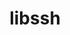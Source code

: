 ---
title: "libssh"
layout: cache
categories: [package, develop]
meta: {"compilers": ["apple-clang@=16.0.0"], "num_specs": 3, "num_specs_by_stack": {"developer-tools-darwin": 3, "root": 3}, "oss": ["sequoia"], "platforms": ["darwin"], "stacks": ["developer-tools-darwin", "root"], "targets": ["aarch64"], "versions": ["0.11.0"]}
spec_details: [{"compiler": "apple-clang@=16.0.0", "hash": "mpxff4xbf4egpazv4nieaofsqdxf6zkc", "os": "sequoia", "platform": "darwin", "size": "-", "stacks": ["developer-tools-darwin", "root"], "target": "aarch64", "variants": ["build_system=cmake", "build_type=Release", "generator=make", "+gssapi", "~ipo"], "versions": ["0.11.0"]}, {"compiler": "apple-clang@=16.0.0", "hash": "tyg5lvfsopzl47lb7kpz3dddftjkqz57", "os": "sequoia", "platform": "darwin", "size": "-", "stacks": ["developer-tools-darwin", "root"], "target": "aarch64", "variants": ["build_system=cmake", "build_type=Release", "generator=make", "+gssapi", "~ipo"], "versions": ["0.11.0"]}, {"compiler": "apple-clang@=16.0.0", "hash": "u2krks3a5k75jtsiin2jqvwnr7wohyhl", "os": "sequoia", "platform": "darwin", "size": "-", "stacks": ["developer-tools-darwin", "root"], "target": "aarch64", "variants": ["build_system=cmake", "build_type=Release", "generator=make", "+gssapi", "~ipo"], "versions": ["0.11.0"]}]
---